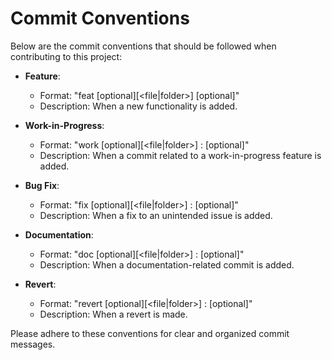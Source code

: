 # Commit Conventions

Below are the commit conventions that should be followed when contributing to this project:

- **Feature**:
    - Format: "feat   [optional][<file|folder>] <description> [optional]<body>"
    - Description: When a new functionality is added.

- **Work-in-Progress**:
    - Format: "work   [optional][<file|folder>] : <description> [optional]<body>"
    - Description: When a commit related to a work-in-progress feature is added.

- **Bug Fix**:
    - Format: "fix    [optional][<file|folder>] : <description> [optional]<body>"
    - Description: When a fix to an unintended issue is added.

- **Documentation**:
    - Format: "doc    [optional][<file|folder>] : <description> [optional]<body>"
    - Description: When a documentation-related commit is added.

- **Revert**:
    - Format: "revert [optional][<file|folder>] : <description> [optional]<body>"
    - Description: When a revert is made.

Please adhere to these conventions for clear and organized commit messages.


